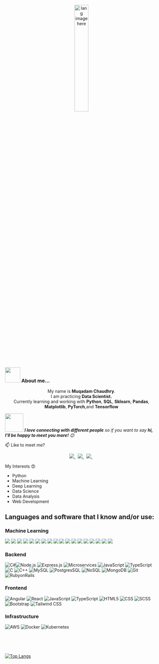 <p align="center"><img width="30%" src="https://github.com/alansmathew/alansmathew/raw/master/lang.gif" alt="lang image here" /></p>


### <img src="https://media.giphy.com/media/VgCDAzcKvsR6OM0uWg/giphy.gif" width="50"> About me...  

<p align='center'>
  My name is <b>Muqadam Chaudhry</b>.<br/>
  I am practicing <b>Data Scientist.</b><br>
  Currently learning and working with <b>Python</b>, <b>SQL</b>, <b>Sklearn</b>, <b>Pandas</b>, <b>Matplotlib</b>, <b>PyTorch</b>,and <b>Tensorflow</b>
</p>


<img src="https://media.giphy.com/media/LnQjpWaON8nhr21vNW/giphy.gif" width="60"> <em><b>I love connecting with different people</b> so if you want to say <b>hi, I'll be happy to meet you more!</b> 😊</em>
<p>📫 Like to meet me?</p>

<p align='center'>
 
  <a href="h.muqadam.chaudhry@gmail.com">
  <img src="https://img.shields.io/badge/Gmail-D14836?style=for-the-badge&logo=gmail&logoColor=white">
  </a>&nbsp
  
  <a href="https://www.linkedin.com/in/muqadamchaudhry">
  <img src="https://img.shields.io/badge/LinkedIn-0077B5?style=for-the-badge&logo=linkedin&logoColor=white">
  </a>&nbsp

<a href="https://medium.com/@muqadam" target="_blank">
  <img src="https://img.shields.io/badge/Medium-12100E?style=for-the-badge&logo=medium&logoColor=white">
</a>&nbsp;

</p>


My Interests :heart_eyes:<br>

-   Python
-   Machine Learning
-   Deep Learning
-   Data Science
-   Data Analysis
-   Web Development
  
## Languages and software that I know and/or use:
### Machine Learning
<div>
  <img src="https://img.shields.io/badge/Python-3776AB?style=flat-square&logo=python&logoColor=white"/>
  <img src="https://img.shields.io/badge/Git-F05032?style=flat-square&logo=git&logoColor=white"/>
  <img src="https://img.shields.io/badge/VSCode-007ACC?style=flat-square&logo=visual-studio-code&logoColor=white"/>
  <img src="https://img.shields.io/badge/Pandas-150458?style=flat-square&logo=pandas&logoColor=white"/>
  <img src="https://img.shields.io/badge/NumPy-013243?style=flat-square&logo=numpy&logoColor=white"/>
  <img src="https://img.shields.io/badge/Keras-D00000?style=flat-square&logo=keras&logoColor=white"/>
  <img src="https://img.shields.io/badge/SQL-4479A1?style=flat-square&logo=mysql&logoColor=white"/>
  <img src="https://img.shields.io/badge/Scikit--Learn-F7931E?style=flat-square&logo=scikit-learn&logoColor=white"/>
  <img src="https://img.shields.io/badge/Streamlit-FF4B4B?style=flat-square&logo=streamlit&logoColor=white"/>
  <img src="https://img.shields.io/badge/SHAP-EF476F?style=flat-square&logoColor=white"/>
  <img src="https://img.shields.io/badge/Matplotlib-11557C?style=flat-square&logoColor=white"/>
  <img src="https://img.shields.io/badge/Seaborn-0C4B8E?style=flat-square&logoColor=white"/>
  <img src="https://img.shields.io/badge/Statsmodels-003366?style=flat-square&logoColor=white"/>
  <img src="https://img.shields.io/badge/TensorFlow-FF6F00?style=flat-square&logo=tensorflow&logoColor=white"/>
  <img src="https://img.shields.io/badge/RAPIDS-19B5FE?style=flat-square&logoColor=white"/>
  <img src="https://img.shields.io/badge/Colab-F9AB00?style=flat-square&logo=google-colab&logoColor=white"/>
  <img src="https://img.shields.io/badge/PostgreSQL-336791?style=flat-square&logo=postgresql&logoColor=white"/>
  <img src="https://img.shields.io/badge/WandB-FFBE00?style=flat-square&logo=weightsandbiases&logoColor=black"/>
</div>

### Backend
![C#](https://img.shields.io/badge/C%23-239120?style=flat-square&logo=c-sharp&logoColor=white)![Node.js](https://img.shields.io/badge/Node.js-339933?style=flat-square&logo=node.js&logoColor=white) ![Express.js](https://img.shields.io/badge/Express.js-000000?style=flat-square&logo=express&logoColor=white) ![Microservices](https://img.shields.io/badge/Microservices-000000?style=flat-square&logo=microservices&logoColor=white) ![JavaScript](https://img.shields.io/badge/JavaScript-F7DF1E?style=flat-square&logo=javascript&logoColor=black) ![TypeScript](https://img.shields.io/badge/TypeScript-3178C6?style=flat-square&logo=typescript&logoColor=white) ![C](https://img.shields.io/badge/C-A8B9CC?style=flat-square&logo=c&logoColor=white) ![C++](https://img.shields.io/badge/C++-00599C?style=flat-square&logo=c%2B%2B&logoColor=white) ![MySQL](https://img.shields.io/badge/MySQL-4479A1?style=flat-square&logo=mysql&logoColor=white) ![PostgresSQL](https://img.shields.io/badge/PostgresSQL-4169E1?style=flat-square&logo=postgresql&logoColor=white) ![NoSQL](https://img.shields.io/badge/NoSQL-4DB33D?style=flat-square&logo=mongodb&logoColor=white) ![MongoDB](https://img.shields.io/badge/MongoDB-47A248?style=flat-square&logo=mongodb&logoColor=white) ![Git](https://img.shields.io/badge/Git-F05032?style=flat-square&logo=git&logoColor=white) ![RubyonRails](https://img.shields.io/badge/Ruby_on_Rails-CC0000?style=flat-square&logo=ruby-on-rails&logoColor=white)

### Frontend
![Angular](https://img.shields.io/badge/Angular-DD0031?style=flat-square&logo=angular&logoColor=white) ![React](https://img.shields.io/badge/React-61DAFB?style=flat-square&logo=react&logoColor=white) ![JavaScript](https://img.shields.io/badge/JavaScript-F7DF1E?style=flat-square&logo=javascript&logoColor=black) ![TypeScript](https://img.shields.io/badge/TypeScript-3178C6?style=flat-square&logo=typescript&logoColor=white) ![HTML5](https://img.shields.io/badge/HTML5-E34F26?style=flat-square&logo=html5&logoColor=white) ![CSS](https://img.shields.io/badge/CSS3-1572B6?style=flat-square&logo=css3&logoColor=white) ![SCSS](https://img.shields.io/badge/SCSS-CC6699?style=flat-square&logo=sass&logoColor=white) ![Bootstrap](https://img.shields.io/badge/Bootstrap-563D7C?style=flat-square&logo=bootstrap&logoColor=white) ![Tailwind CSS](https://img.shields.io/badge/Tailwind_CSS-38B2AC?style=flat-square&logo=tailwind-css&logoColor=white)



### Infrastructure
![AWS](https://img.shields.io/badge/AWS-232F3E?style=flat-square&logo=amazon-aws&logoColor=white) ![Docker](https://img.shields.io/badge/Docker-2496ED?style=flat-square&logo=docker&logoColor=white) ![Kubernetes](https://img.shields.io/badge/Kubernetes-326CE5?style=flat-square&logo=kubernetes&logoColor=white) 

<br/>
<br/>
<br/>

[![Top Langs](https://github-readme-stats.vercel.app/api/top-langs/?username=muqadamchaudhry&theme=radical&layout=compact)](https://github.com/avikumart/github-readme-stats)



<!---
avikumart/avikumart is a ✨ special ✨ repository because its `README.md` (this file) appears on your GitHub profile.
You can click the Preview link to take a look at your changes.
--->

